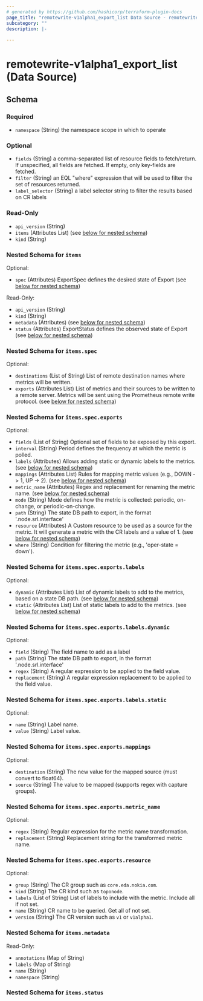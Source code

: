 ```yaml
---
# generated by https://github.com/hashicorp/terraform-plugin-docs
page_title: "remotewrite-v1alpha1_export_list Data Source - remotewrite-v1alpha1"
subcategory: ""
description: |-
  
---
```


# remotewrite-v1alpha1_export_list (Data Source)





<!-- schema generated by tfplugindocs -->
## Schema

### Required

- `namespace` (String) the namespace scope in which to operate

### Optional

- `fields` (String) a comma-separated list of resource fields to fetch/return.  If unspecified, all fields are fetched.  If empty, only key-fields are fetched.
- `filter` (String) an EQL "where" expression that will be used to filter the set of resources returned.
- `label_selector` (String) a label selector string to filter the results based on CR labels

### Read-Only

- `api_version` (String)
- `items` (Attributes List) (see [below for nested schema](#nestedatt--items))
- `kind` (String)

<a id="nestedatt--items"></a>
### Nested Schema for `items`

Optional:

- `spec` (Attributes) ExportSpec defines the desired state of Export (see [below for nested schema](#nestedatt--items--spec))

Read-Only:

- `api_version` (String)
- `kind` (String)
- `metadata` (Attributes) (see [below for nested schema](#nestedatt--items--metadata))
- `status` (Attributes) ExportStatus defines the observed state of Export (see [below for nested schema](#nestedatt--items--status))

<a id="nestedatt--items--spec"></a>
### Nested Schema for `items.spec`

Optional:

- `destinations` (List of String) List of remote destination names where metrics will be written.
- `exports` (Attributes List) List of metrics and their sources to be written to a remote server.
Metrics will be sent using the Prometheus remote write protocol. (see [below for nested schema](#nestedatt--items--spec--exports))

<a id="nestedatt--items--spec--exports"></a>
### Nested Schema for `items.spec.exports`

Optional:

- `fields` (List of String) Optional set of fields to be exposed by this export.
- `interval` (String) Period defines the frequency at which the metric is polled.
- `labels` (Attributes) Allows adding static or dynamic labels to the metrics. (see [below for nested schema](#nestedatt--items--spec--exports--labels))
- `mappings` (Attributes List) Rules for mapping metric values (e.g., DOWN -> 1, UP -> 2). (see [below for nested schema](#nestedatt--items--spec--exports--mappings))
- `metric_name` (Attributes) Regex and replacement for renaming the metric name. (see [below for nested schema](#nestedatt--items--spec--exports--metric_name))
- `mode` (String) Mode defines how the metric is collected: periodic, on-change, or periodic-on-change.
- `path` (String) The state DB path to export, in the format '.node.srl.interface'
- `resource` (Attributes) A Custom resource to be used as a source for the metric.
It will generate a metric with the CR labels and a value of 1. (see [below for nested schema](#nestedatt--items--spec--exports--resource))
- `where` (String) Condition for filtering the metric (e.g., 'oper-state = down').

<a id="nestedatt--items--spec--exports--labels"></a>
### Nested Schema for `items.spec.exports.labels`

Optional:

- `dynamic` (Attributes List) List of dynamic labels to add to the metrics, based on a state DB path. (see [below for nested schema](#nestedatt--items--spec--exports--labels--dynamic))
- `static` (Attributes List) List of static labels to add to the metrics. (see [below for nested schema](#nestedatt--items--spec--exports--labels--static))

<a id="nestedatt--items--spec--exports--labels--dynamic"></a>
### Nested Schema for `items.spec.exports.labels.dynamic`

Optional:

- `field` (String) The field name to add as a label
- `path` (String) The state DB path to export, in the format '.node.srl.interface'
- `regex` (String) A regular expression to be applied to the field value.
- `replacement` (String) A regular expression replacement to be applied to the field value.


<a id="nestedatt--items--spec--exports--labels--static"></a>
### Nested Schema for `items.spec.exports.labels.static`

Optional:

- `name` (String) Label name.
- `value` (String) Label value.



<a id="nestedatt--items--spec--exports--mappings"></a>
### Nested Schema for `items.spec.exports.mappings`

Optional:

- `destination` (String) The new value for the mapped source (must convert to float64).
- `source` (String) The value to be mapped (supports regex with capture groups).


<a id="nestedatt--items--spec--exports--metric_name"></a>
### Nested Schema for `items.spec.exports.metric_name`

Optional:

- `regex` (String) Regular expression for the metric name transformation.
- `replacement` (String) Replacement string for the transformed metric name.


<a id="nestedatt--items--spec--exports--resource"></a>
### Nested Schema for `items.spec.exports.resource`

Optional:

- `group` (String) The CR group such as `core.eda.nokia.com`.
- `kind` (String) The CR kind such as `toponode`.
- `labels` (List of String) List of labels to include with the metric.
Include all if not set.
- `name` (String) CR name to be queried.
Get all of not set.
- `version` (String) The CR version such as `v1` or `v1alpha1`.




<a id="nestedatt--items--metadata"></a>
### Nested Schema for `items.metadata`

Read-Only:

- `annotations` (Map of String)
- `labels` (Map of String)
- `name` (String)
- `namespace` (String)


<a id="nestedatt--items--status"></a>
### Nested Schema for `items.status`
